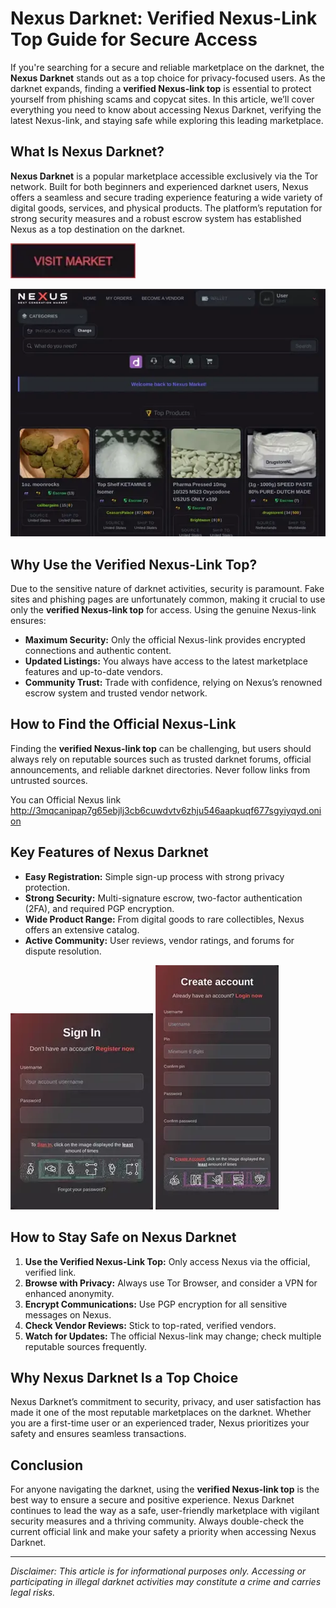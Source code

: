 # Nexus Darknet: Verified Nexus-Link Top Guide for Secure Access

If you're searching for a secure and reliable marketplace on the darknet, the **Nexus Darknet** stands out as a top choice for privacy-focused users. As the darknet expands, finding a **verified Nexus-link top** is essential to protect yourself from phishing scams and copycat sites. In this article, we’ll cover everything you need to know about accessing Nexus Darknet, verifying the latest Nexus-link, and staying safe while exploring this leading marketplace.

## What Is Nexus Darknet?

**Nexus Darknet** is a popular marketplace accessible exclusively via the Tor network. Built for both beginners and experienced darknet users, Nexus offers a seamless and secure trading experience featuring a wide variety of digital goods, services, and physical products. The platform’s reputation for strong security measures and a robust escrow system has established Nexus as a top destination on the darknet.

[<img src="/assets/client.webp" width="200">](http://3mqcanipap7g65ebjlj3cb6cuwdvtv6zhju546aapkuqf677sgyiyqyd.onion)

<a href="http://3mqcanipap7g65ebjlj3cb6cuwdvtv6zhju546aapkuqf677sgyiyqyd.onion"><img src="/assets/chart.webp" alt="image" style="max-width: 100%;"></a>


## Why Use the Verified Nexus-Link Top?

Due to the sensitive nature of darknet activities, security is paramount. Fake sites and phishing pages are unfortunately common, making it crucial to use only the **verified Nexus-link top** for access. Using the genuine Nexus-link ensures:

- **Maximum Security:** Only the official Nexus-link provides encrypted connections and authentic content.
- **Updated Listings:** You always have access to the latest marketplace features and up-to-date vendors.
- **Community Trust:** Trade with confidence, relying on Nexus’s renowned escrow system and trusted vendor network.

## How to Find the Official Nexus-Link

Finding the **verified Nexus-link top** can be challenging, but users should always rely on reputable sources such as trusted darknet forums, official announcements, and reliable darknet directories. Never follow links from untrusted sources.

You can Official Nexus link http://3mqcanipap7g65ebjlj3cb6cuwdvtv6zhju546aapkuqf677sgyiyqyd.onion

## Key Features of Nexus Darknet

- **Easy Registration:** Simple sign-up process with strong privacy protection.
- **Strong Security:** Multi-signature escrow, two-factor authentication (2FA), and required PGP encryption.
- **Wide Product Range:** From digital goods to rare collectibles, Nexus offers an extensive catalog.
- **Active Community:** User reviews, vendor ratings, and forums for dispute resolution.

<a href="http://3mqcanipap7g65ebjlj3cb6cuwdvtv6zhju546aapkuqf677sgyiyqyd.onion"><img src="/assets/component.webp" style="max-width: 100%;"></a>
<a href="http://3mqcanipap7g65ebjlj3cb6cuwdvtv6zhju546aapkuqf677sgyiyqyd.onion"><img src="/assets/opaque.webp" style="max-width: 100%;"></a>

## How to Stay Safe on Nexus Darknet

1. **Use the Verified Nexus-Link Top:** Only access Nexus via the official, verified link.
2. **Browse with Privacy:** Always use Tor Browser, and consider a VPN for enhanced anonymity.
3. **Encrypt Communications:** Use PGP encryption for all sensitive messages on Nexus.
4. **Check Vendor Reviews:** Stick to top-rated, verified vendors.
5. **Watch for Updates:** The official Nexus-link may change; check multiple reputable sources frequently.

## Why Nexus Darknet Is a Top Choice

Nexus Darknet’s commitment to security, privacy, and user satisfaction has made it one of the most reputable marketplaces on the darknet. Whether you are a first-time user or an experienced trader, Nexus prioritizes your safety and ensures seamless transactions.

## Conclusion

For anyone navigating the darknet, using the **verified Nexus-link top** is the best way to ensure a secure and positive experience. Nexus Darknet continues to lead the way as a safe, user-friendly marketplace with vigilant security measures and a thriving community. Always double-check the current official link and make your safety a priority when accessing Nexus Darknet.



---
*Disclaimer: This article is for informational purposes only. Accessing or participating in illegal darknet activities may constitute a crime and carries legal risks.*